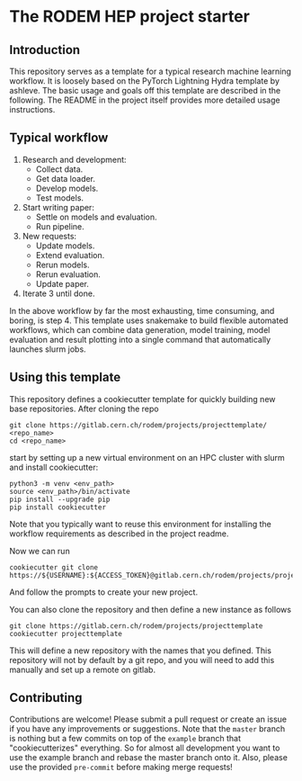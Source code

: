 # The RODEM HEP project starter

## Introduction

This repository serves as a template for a typical research machine learning workflow.
It is loosely based on the PyTorch Lightning Hydra template by ashleve.
The basic usage and goals off this template are described in the following.
The README in the project itself provides more detailed usage instructions.

## Typical workflow
1) Research and development:
    * Collect data.
    * Get data loader.
    * Develop models.
    * Test models.
2) Start writing paper: 
    * Settle on models and evaluation. 
    * Run pipeline.
3) New requests: 
    * Update models.
    * Extend evaluation. 
    * Rerun models.
    * Rerun evaluation.
    * Update paper.    
4) Iterate 3 until done.

In the above workflow by far the most exhausting, time consuming, and boring, is step 4.
This template uses snakemake to build flexible automated workflows, which can combine
data generation, model training, model evaluation and result plotting into a
single command that automatically launches slurm jobs.

## Using this template
This repository defines a cookiecutter template for quickly building new base repositories.
After cloning the repo
```
git clone https://gitlab.cern.ch/rodem/projects/projecttemplate/ <repo_name>
cd <repo_name>
```
start by setting up a new virtual environment on an HPC cluster with slurm and
install cookiecutter:
```
python3 -m venv <env_path>
source <env_path>/bin/activate
pip install --upgrade pip
pip install cookiecutter
```
Note that you typically want to reuse this environment for installing the
workflow requirements as described in the project readme.

Now we can run
```
cookiecutter git clone https://${USERNAME}:${ACCESS_TOKEN}@gitlab.cern.ch/rodem/projects/projecttemplate
```
And follow the prompts to create your new project.

You can also clone the repository and then define a new instance as follows
```
git clone https://gitlab.cern.ch/rodem/projects/projecttemplate
cookiecutter projecttemplate
```
This will define a new repository with the names that you defined.
This repository will not by default by a git repo, and you will need to add this manually and set up a remote on gitlab.

## Contributing

Contributions are welcome! Please submit a pull request or create an issue if you have any improvements or suggestions.
Note that the `master` branch is nothing but a few commits on top of the `example` branch that
"cookiecutterizes" everything. 
So for almost all development you want to use the example branch and rebase the
master branch onto it.
Also, please use the provided `pre-commit` before making merge requests!
